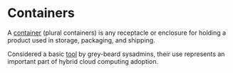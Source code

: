 # Containers

A [container][1] (plural containers) is any receptacle or enclosure for holding a product used in storage, packaging, and shipping.

Considered a basic [tool][2] by grey-beard sysadmins, their use represents an important part of hybrid cloud computing adoption.

[1]: https://en.wikipedia.org/wiki/Container
[2]: https://en.wikipedia.org/wiki/Tool
